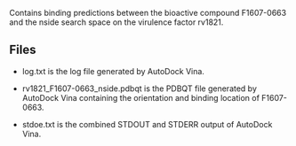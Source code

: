 Contains binding predictions between the bioactive compound F1607-0663 and the nside search space on the virulence factor rv1821.

## Files

- log.txt is the log file generated by AutoDock Vina.

- rv1821_F1607-0663_nside.pdbqt is the PDBQT file generated by AutoDock Vina containing the orientation and binding location of F1607-0663.

- stdoe.txt is the combined STDOUT and STDERR output of AutoDock Vina.

